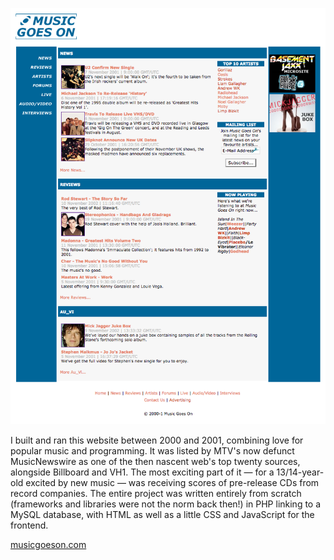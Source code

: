 ![Music Goes On](https://raw.githubusercontent.com/jammastergirish/MusicGoesOn/master/Screen%20Shot%202017-02-11%20at%2018.29.54.png)

I built and ran this website between 2000 and 2001, combining love for popular music and programming. It was listed by MTV's now defunct MusicNewswire as one of the then nascent web's top twenty sources, alongside Billboard and VH1. The most exciting part of it — for a 13/14-year-old excited by new music — was receiving scores of pre-release CDs from record companies. The entire project was written entirely from scratch (frameworks and libraries were not the norm back then!) in PHP linking to a MySQL database, with HTML as well as a little CSS and JavaScript for the frontend.

[musicgoeson.com](https://www.musicgoeson.com/)
